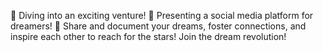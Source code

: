🌟 Diving into an exciting venture! 🚀 Presenting a social media platform for dreamers! 🌠 Share and document your dreams, foster connections, and inspire each other to reach for the stars! Join the dream revolution!
